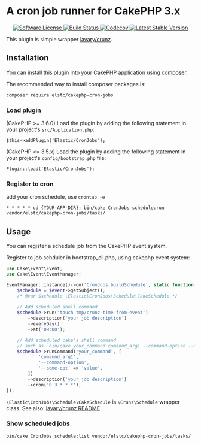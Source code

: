 # A cron job runner for CakePHP 3.x

<p align="center">
    <a href="LICENSE.txt" target="_blank">
        <img alt="Software License" src="https://img.shields.io/badge/license-MIT-brightgreen.svg?style=flat-square">
    </a>
    <a href="https://travis-ci.org/nojimage/cakephp-cron-jobs" target="_blank">
        <img alt="Build Status" src="https://img.shields.io/travis/nojimage/cakephp-cron-jobs/master.svg?style=flat-square">
    </a>
    <a href="https://codecov.io/gh/nojimage/cakephp-cron-jobs" target="_blank">
        <img alt="Codecov" src="https://img.shields.io/codecov/c/github/nojimage/cakephp-cron-jobs.svg?style=flat-square">
    </a>
    <a href="https://packagist.org/packages/elstc/cakephp-cron-jobs" target="_blank">
        <img alt="Latest Stable Version" src="https://img.shields.io/packagist/v/elstc/cakephp-cron-jobs.svg?style=flat-square">
    </a>
</p>

This plugin is simple wrapper [lavary/crunz](https://github.com/lavary/crunz).


## Installation

You can install this plugin into your CakePHP application using [composer](http://getcomposer.org).

The recommended way to install composer packages is:

```
composer require elstc/cakephp-cron-jobs
```

### Load plugin

(CakePHP >= 3.6.0) Load the plugin by adding the following statement in your project's `src/Application.php`:

```
$this->addPlugin('Elastic/CronJobs');
```

(CakePHP <= 3.5.x) Load the plugin by adding the following statement in your project's `config/bootstrap.php` file:

```
Plugin::load('Elastic/CronJobs');
```

### Register to cron

add your cron schedule, use `crontab -e`

```
* * * * * cd {YOUR-APP-DIR}; bin/cake CronJobs schedule:run vendor/elstc/cakephp-cron-jobs/tasks/
```

## Usage

You can register a schedule job from the CakePHP event system.

Register to job schduler in bootstrap_cli.php, using cakephp event system:

```php
use Cake\Event\Event;
use Cake\Event\EventManager;

EventManager::instance()->on('CronJobs.buildSchedule', static function (Event $event) {
    $schedule = $event->getSubject();
    /* @var $schedule \Elastic\CronJobs\Schedule\CakeSchedule */
    
    // Add scheduled shell command
    $schedule->run('touch tmp/crunz-time-from-event')
        ->description('your job description')
        ->everyDay()
        ->at('09:00');

    // Add scheduled cake's shell command
    // such as `bin/cake your_command comannd_arg1 --command-option --some-opt=value`
    $schedule->runCommand('your_command', [
            'comannd_arg1',
            '--command-option',
            '--some-opt' => 'value',
        ])
        ->description('your job description')
        ->cron('0 3 * * *');
});
```

`\Elastic\CronJobs\Schedule\CakeSchedule` is `\Crunz\Schedule` wrapper class.
See also: [lavary/crunz README](https://github.com/lavary/crunz#crunz)

### Show scheduled jobs

```sh
bin/cake CronJobs schedule:list vendor/elstc/cakephp-cron-jobs/tasks/
```
